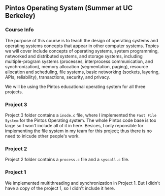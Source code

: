 ## Pintos Operating System (Summer at UC Berkeley)

### Course Info

The purpose of this course is to teach the design of operating systems and operating systems concepts that appear in other computer systems. Topics we will cover include concepts of operating systems, system programming, networked and distributed systems, and storage systems, including multiple-program systems (processes, interprocess communication, and synchronization), memory allocation (segmentation, paging), resource allocation and scheduling, file systems, basic networking (sockets, layering, APIs, reliability), transactions, security, and privacy.

We will be using the Pintos educational operating system for all three projects.


### Project 3

Project 3 folder contains a `inode.c` file, where I implemented the `Fast File System` for the Pintos Operating system.
The whole Pintos code base is too large so I won't include all of it in here. Besices, I only reponsible for implementing the file system in my team for this project; thus there is no need to inlcude other people's work.


### Project 2
Project 2 folder contains a `process.c` file and a `syscall.c` file. 


### Project 1
We implemented multithreading and synchronization in Project 1. But I didn't have a copy of the project 1, so I didn't include it here.

